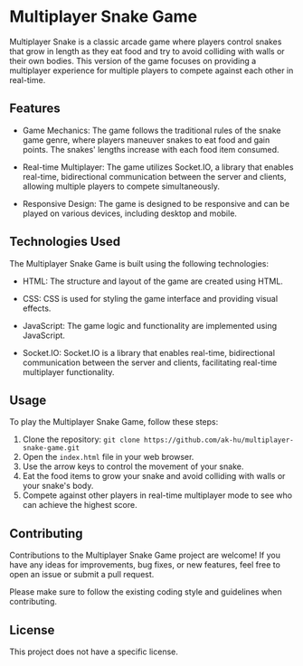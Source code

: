 # Multiplayer Snake Game
 
Multiplayer Snake is a classic arcade game where players control snakes that grow in length as they eat food and try to avoid colliding with walls or their own bodies. This version of the game focuses on providing a multiplayer experience for multiple players to compete against each other in real-time.

## Features

- Game Mechanics: The game follows the traditional rules of the snake game genre, where players maneuver snakes to eat food and gain points. The snakes' lengths increase with each food item consumed.

- Real-time Multiplayer: The game utilizes Socket.IO, a library that enables real-time, bidirectional communication between the server and clients, allowing multiple players to compete simultaneously.

- Responsive Design: The game is designed to be responsive and can be played on various devices, including desktop and mobile.

## Technologies Used

The Multiplayer Snake Game is built using the following technologies:

- HTML: The structure and layout of the game are created using HTML.

- CSS: CSS is used for styling the game interface and providing visual effects.

- JavaScript: The game logic and functionality are implemented using JavaScript.

- Socket.IO: Socket.IO is a library that enables real-time, bidirectional communication between the server and clients, facilitating real-time multiplayer functionality.

## Usage

To play the Multiplayer Snake Game, follow these steps:

1. Clone the repository: `git clone https://github.com/ak-hu/multiplayer-snake-game.git`
2. Open the `index.html` file in your web browser.
3. Use the arrow keys to control the movement of your snake.
4. Eat the food items to grow your snake and avoid colliding with walls or your snake's body.
5. Compete against other players in real-time multiplayer mode to see who can achieve the highest score.

## Contributing

Contributions to the Multiplayer Snake Game project are welcome! If you have any ideas for improvements, bug fixes, or new features, feel free to open an issue or submit a pull request.

Please make sure to follow the existing coding style and guidelines when contributing.

## License

This project does not have a specific license.
